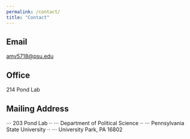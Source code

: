 ```yaml
---
permalink: /contact/
title: "Contact"
---
```


## Email
amv5718@psu.edu

## Office
214 Pond Lab

## Mailing Address
⋅⋅⋅ 203 Pond Lab ⋅⋅
⋅⋅⋅ Department of Political Science ⋅⋅
⋅⋅⋅ Pennsylvania State University ⋅⋅
⋅⋅⋅ University Park, PA 16802
